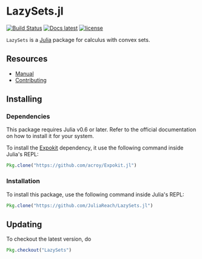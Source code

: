 # LazySets.jl

[![Build Status](https://travis-ci.org/mforets/LazySets.jl.svg?branch=master)](https://travis-ci.org/mforets/LazySets.jl)
[![Docs latest](https://img.shields.io/badge/docs-latest-blue.svg)](http://juliareach.github.io/LazySets.jl/latest/)
[![license](https://img.shields.io/github/license/mashape/apistatus.svg?maxAge=2592000)](https://github.com/JuliaReach/LazySets.jl/blob/master/LICENSE.md)

`LazySets` is a [Julia](http://julialang.org) package for calculus with convex sets.

## Resources

- [Manual](http://juliareach.github.io/LazySets.jl/latest/)
- [Contributing](http://juliareach.github.io/LazySets.jl/latest/about.html)

## Installing

### Dependencies

This package requires Julia v0.6 or later. Refer to the official documentation on how to install it for your system. 

To install the [Expokit](https://github.com/acroy/Expokit.jl) dependency, it use the following command inside Julia's REPL:
```julia
Pkg.clone("https://github.com/acroy/Expokit.jl")
```

### Installation

To install this package, use the following command inside Julia's REPL:
```julia
Pkg.clone("https://github.com/JuliaReach/LazySets.jl")
```

## Updating

To checkout the latest version, do 
```julia
Pkg.checkout("LazySets")
````
